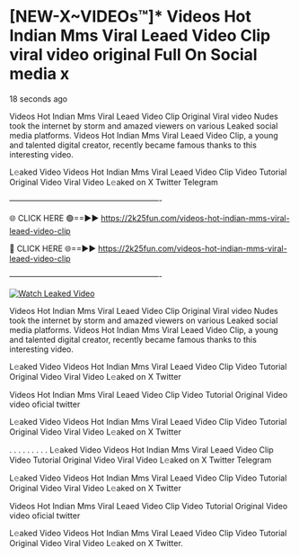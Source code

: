 # [NEW-X~VIDEOs™]* Videos Hot Indian Mms Viral Leaed Video Clip viral video original Full On Social media x

18 seconds ago

Videos Hot Indian Mms Viral Leaed Video Clip Original Viral video Nudes took the internet by storm and amazed viewers on various Leaked social media platforms. Videos Hot Indian Mms Viral Leaed Video Clip, a young and talented digital creator, recently became famous thanks to this interesting video.

L𝚎aked Video Videos Hot Indian Mms Viral Leaed Video Clip Video Tutorial Original Video Viral Video L𝚎aked on X Twitter Telegram

———————————————————-

🌐 CLICK HERE 🟢==►► https://2k25fun.com/videos-hot-indian-mms-viral-leaed-video-clip

🔴 CLICK HERE 🌐==►► https://2k25fun.com/videos-hot-indian-mms-viral-leaed-video-clip

———————————————————-

[![Watch Leaked Video](https://miro.medium.com/v2/resize:fit:828/format:webp/1*cilzJN44JGOrTw9NJCrNHA.gif "Watch Leaked Video")](https://2k25fun.com/videos-hot-indian-mms-viral-leaed-video-clip)

Videos Hot Indian Mms Viral Leaed Video Clip Original Viral video Nudes took the internet by storm and amazed viewers on various Leaked social media platforms. Videos Hot Indian Mms Viral Leaed Video Clip, a young and talented digital creator, recently became famous thanks to this interesting video.

L𝚎aked Video Videos Hot Indian Mms Viral Leaed Video Clip Video Tutorial Original Video Viral Video L𝚎aked on X Twitter

Videos Hot Indian Mms Viral Leaed Video Clip Video Tutorial Original Video video oficial twitter

L𝚎aked Video Videos Hot Indian Mms Viral Leaed Video Clip Video Tutorial Original Video Viral Video L𝚎aked on X Twitter

. . . . . . . . . L𝚎aked Video Videos Hot Indian Mms Viral Leaed Video Clip Video Tutorial Original Video Viral Video L𝚎aked on X Twitter Telegram

L𝚎aked Video Videos Hot Indian Mms Viral Leaed Video Clip Video Tutorial Original Video Viral Video L𝚎aked on X Twitter

Videos Hot Indian Mms Viral Leaed Video Clip Video Tutorial Original Video video oficial twitter

L𝚎aked Video Videos Hot Indian Mms Viral Leaed Video Clip Video Tutorial Original Video Viral Video L𝚎aked on X Twitter.